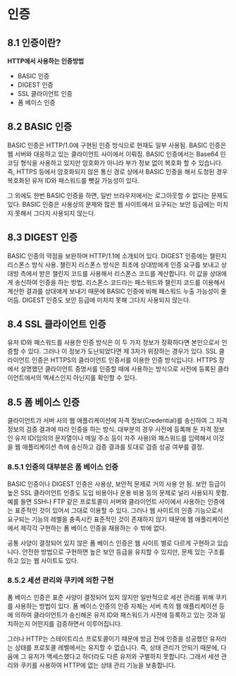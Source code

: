 # 인증

## 8.1 인증이란?

**HTTP에서 사용하는 인증방법**

- BASIC 인증
- DIGEST 인증
- SSL 클라이언트 인증
- 폼 베이스 인증

## 8.2 BASIC 인증

BASIC 인증은 HTTP/1.0에 구현된 인증 방식으로 현재도 일부 사용됨.
BASIC 인증은 웹 서버와 대응하고 있는 클라이언트 사이에서 이뤄짐.
BASIC 인증에서는 Base64 인코딩 형식을 사용하고 있지만 암호화가 아니라 부가 정보 없이 복호화 할 수 있습니다.
즉, HTTPS 등에서 암호화되지 않은 통신 경로 상에서 BASIC 인증을 해서 도청된 경우 복호화된 유저 ID와 패스워드를 뺏길 가능성이 있다.

그 외에도 한번 BASIC 인증을 하면, 일반 브라우저에서는 로그아웃할 수 없다는 문제도 있다. BASIC 인증은 사용상의 문제와 많은 웹 사이트에서 요구되는 보안 등급에는 미치지 못해서 그다지 사용되지 않는다.

## 8.3 DIGEST 인증

BASIC 인증의 약점을 보완하며 HTTP/1.1에 소개되어 있다. DIGEST 인증에는 챌린지 리스폰스 방식 사용.
챌린지 리스폰스 방식은 최초에 상대방에게 인증 요구를 보내고 상대방 측에서 받은 챌린지 코드를 사용해서 리스폰스 코드를 계산합니다. 이 값을 상대에게 송신하여 인증을 하는 방법.
리스폰스 코드라는 패스워드와 챌린지 코드를 이용해서 계산한 결과를 상대에게 보내기 때문에 BASIC 인증에 비해 패스워드 누출 가능성이 줄어듬.
DIGEST 인증도 보안 등급에 미치지 못해 그다지 사용되지 않는다.

## 8.4 SSL 클라이언트 인증

유저 ID와 패스워드를 사용한 인증 방식은 이 두 가지 정보가 정확하다면 본인으로서 인증할 수 있다. 그러나 이 정보가 도난되었다면 제 3자가 위장하는 경우가 있다.
SSL 클라이언트 인증은 HTTPS의 클라이언트 인증서를 이용한 인증 방식입니다. HTTPS 장에서 설명했던 클라이언트 증명서를 인증할 때에 사용하는 방식으로 사전에 등록된 클라이언트에서의 엑세스인지 아닌지를 확인할 수 있다.

## 8.5 폼 베이스 인증

클라이언트가 서버 사의 웹 애플리케이션에 자격 정보(Credential)를 송신하여 그 자격 정보의 검증 결과에 따라 인증을 하는 방식.
대부분의 경우 사전에 등록해 둔 자격 정보인 유저 ID(임의의 문자열이나 메일 주소 등이 자주 사용)와 패스워드를 입력해서 이것을 웹 애플리케이션 측에 송신하고 검증 결과를 토대로 검증 성공 여부를 결정.

### 8.5.1 인증의 대부분은 폼 베이스 인증

BASIC 인증이나 DIGEST 인증은 사용상, 보안적 문제로 거의 사용 안 됨. 보안 등급이 높은 SSL 클라이언트 인증도 도입 비용이나 운용 비용 등의 문제로 널리 사용되지 못함.
예를 들면 SSH나 FTP 같은 프로토콜이 서버와 클라이언트 사이에서 사용하는 인증에는 표준적인 것이 있어서 그대로 이용할 수 있다. 그러나 웹 사이트의 인증 기능으로서 요구되는 기능의 레벨을 충족시킨 표준적인 것이 존재하지 않기 때문에 웹 애플리케이션에서 제각각 구현하는 폼 베이스 인증을 채용하는 수 밖에 없다.

공통 사양이 결정되어 있지 않은 폼 베이스 인증은 웹 사이트 별로 다르게 구현하고 있습니다. 안전한 방법으로 구현하면 높은 보안 등급을 유지할 수 있지만, 문제 있는 구조를 하고 있는 웹 사이트도 있다.

### 8.5.2 세션 관리와 쿠키에 의한 구현

폼 베이스 인증은 표준 사양이 결정되어 있지 않지만 일반적으로 세션 관리를 위해 쿠키를 사용하는 방법이 있다.
폼 베이스 인증의 인증 자체는 서버 측의 웹 애플리케이션 등에 의하여 클라이언트가 송신해온 유저 ID와 패스워드가 사전에 등록하고 있는 것과 일치하는지 어떤지를 검증하면서 이루어집니다.

그러나 HTTP는 스테이트리스 프로토콜이기 때문에 방금 전에 인증을 성공했던 유저라는 상태를 프로토콜 레벨에서는 유지할 수 없습니다. 즉, 상태 관리가 안되기 때문에, 다음에 그 유저가 액세스했다고 하더라도 다른 유저와 구별하지 못합니다. 그래서 세션 관리와 쿠키를 사용하여 HTTP에 없는 상태 관리 기능을 보충합니다.
